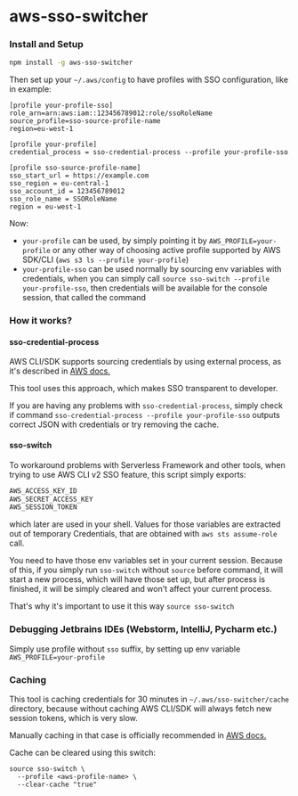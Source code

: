 # aws-sso-switcher

### Install and Setup

```bash
npm install -g aws-sso-switcher
```
Then set up your `~/.aws/config` to have profiles with SSO configuration, like in example:
```
[profile your-profile-sso]
role_arn=arn:aws:iam::123456789012:role/ssoRoleName
source_profile=sso-source-profile-name
region=eu-west-1

[profile your-profile]
credential_process = sso-credential-process --profile your-profile-sso

[profile sso-source-profile-name]
sso_start_url = https://example.com
sso_region = eu-central-1
sso_account_id = 123456789012
sso_role_name = SSORoleName
region = eu-west-1
```

Now:
- `your-profile` can be used, by simply pointing it by `AWS_PROFILE=your-profile` or any other way
  of choosing active profile supported by AWS SDK/CLI (`aws s3 ls --profile your-profile`)
- `your-profile-sso` can be used normally by sourcing env variables with credentials, when you can simply 
  call `source sso-switch --profile your-profile-sso`, then credentials will be available for the console
  session, that called the command

### How it works?

#### sso-credential-process

AWS CLI/SDK supports sourcing credentials by using external process, as it's described in
[AWS docs.](https://docs.aws.amazon.com/cli/latest/userguide/cli-configure-sourcing-external.html)

This tool uses this approach, which makes SSO transparent to developer.

If you are having any problems with `sso-credential-process`, simply check if command 
`sso-credential-process --profile your-profile-sso` outputs correct JSON with credentials or try removing the cache.

#### sso-switch

To workaround problems with Serverless Framework and other tools, when trying to use AWS CLI v2 SSO feature,
this script simply exports:
```bash
AWS_ACCESS_KEY_ID
AWS_SECRET_ACCESS_KEY
AWS_SESSION_TOKEN
```
which later are used in your shell. Values for those variables are extracted out of temporary Credentials,
that are obtained with `aws sts assume-role` call.

You need to have those env variables set in your current session. Because of this, if you simply run 
`sso-switch` without `source` before command, it will start a new process, which will have those set up, but 
after process is finished, it will be simply cleared and won't affect your current process.

That's why it's important to use it this way `source sso-switch`

### Debugging Jetbrains IDEs (Webstorm, IntelliJ, Pycharm etc.)

Simply use profile without `sso` suffix, by setting up env variable `AWS_PROFILE=your-profile`

### Caching

This tool is caching credentials for 30 minutes in `~/.aws/sso-switcher/cache` directory, because without caching 
AWS CLI/SDK will always fetch new session tokens, which is very slow.

Manually caching in that case is officially recommended in 
[AWS docs.](https://docs.aws.amazon.com/cli/latest/userguide/cli-configure-sourcing-external.html)

Cache can be cleared using this switch:
```
source sso-switch \
  --profile <aws-profile-name> \
  --clear-cache "true"
```